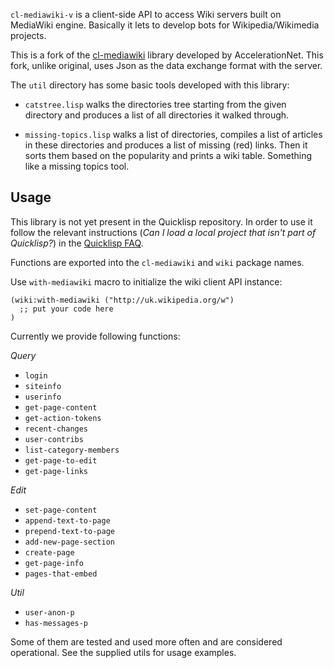 `cl-mediawiki-v` is a client-side API to access Wiki servers built on MediaWiki engine. Basically it lets to develop bots for Wikipedia/Wikimedia projects.

This is a fork of the [cl-mediawiki](https://github.com/AccelerationNet/cl-mediawiki) library developed by AccelerationNet. This fork, unlike original, uses Json as the data exchange format with the server.

The `util` directory has some basic tools developed with this library:

* `catstree.lisp` walks the directories tree starting from the given
  directory and produces a list of all directories it walked through.

* `missing-topics.lisp` walks a list of directories, compiles a list
  of articles in these directories and produces a list of missing
  (red) links. Then it sorts them based on the popularity and prints a
  wiki table. Something like a missing topics tool.

## Usage

This library is not yet present in the Quicklisp repository. In order to use it follow the relevant instructions (*Can I load a local project that isn't part of Quicklisp?*) in the [Quicklisp FAQ](http://www.quicklisp.org/beta/faq.html).

Functions are exported into the `cl-mediawiki` and `wiki` package names.

Use `with-mediawiki` macro to initialize the wiki client API instance:

    (wiki:with-mediawiki ("http://uk.wikipedia.org/w")
      ;; put your code here
    )

Currently we provide following functions:

*Query*

* `login`
* `siteinfo`
* `userinfo`
* `get-page-content`
* `get-action-tokens`
* `recent-changes`
* `user-contribs`
* `list-category-members`
* `get-page-to-edit`
* `get-page-links`

*Edit*

* `set-page-content`
* `append-text-to-page`
* `prepend-text-to-page`
* `add-new-page-section`
* `create-page`
* `get-page-info`
* `pages-that-embed`

*Util*

* `user-anon-p`
* `has-messages-p`

Some of them are tested and used more often and are considered operational. See the supplied utils for usage examples.